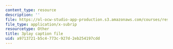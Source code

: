 ```yaml
---
content_type: resource
description: ''
file: https://ol-ocw-studio-app-production.s3.amazonaws.com/courses/res-6-012-introduction-to-probability-spring-2018/a9713721b5c4773c927d2eb254197cdd_gJSPef9zC0c.srt
file_type: application/x-subrip
resourcetype: Other
title: 3play caption file
uid: a9713721-b5c4-773c-927d-2eb254197cdd
---
```

